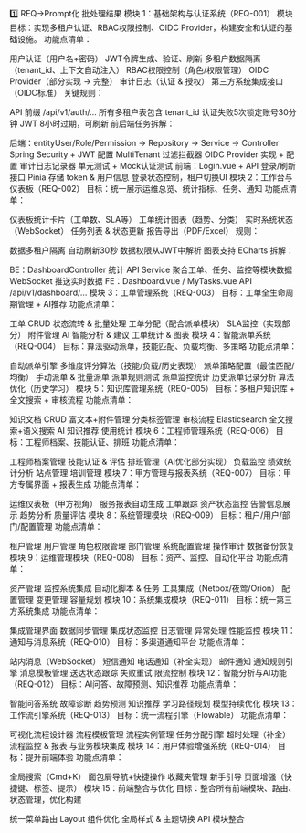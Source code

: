1️⃣ REQ→Prompt化 批处理结果
模块 1：基础架构与认证系统（REQ-001）
模块目标：实现多租户认证、RBAC权限控制、OIDC Provider，构建安全和认证的基础设施。
功能点清单：

用户认证（用户名+密码）
JWT令牌生成、验证、刷新
多租户数据隔离（tenant_id、上下文自动注入）
RBAC权限控制（角色/权限管理）
OIDC Provider（部分实现 → 完整）
审计日志（认证 & 授权）
第三方系统集成接口（OIDC标准）
关键规则：

API 前缀 /api/v1/auth/...
所有多租户表包含 tenant_id
认证失败5次锁定账号30分钟
JWT 8小时过期，可刷新
前后端任务拆解：

后端：entityUser/Role/Permission → Repository → Service → Controller
Spring Security + JWT 配置
MultiTenant 过滤拦截器
OIDC Provider 实现 + 配置
审计日志记录器
单元测试 + Mock认证测试
前端：Login.vue + API 登录/刷新接口
Pinia 存储 token & 用户信息
登录状态控制，租户切换UI
模块 2：工作台与仪表板（REQ-002）
目标：统一展示运维总览、统计指标、任务、通知
功能点清单：

仪表板统计卡片（工单数、SLA等）
工单统计图表（趋势、分类）
实时系统状态（WebSocket）
任务列表 & 状态更新
报告导出（PDF/Excel）
规则：

数据多租户隔离
自动刷新30秒
数据权限从JWT中解析
图表支持 ECharts
拆解：

BE：DashboardController 统计 API
Service 聚合工单、任务、监控等模块数据
WebSocket 推送实时数据
FE：Dashboard.vue / MyTasks.vue
API /api/v1/dashboard/...
模块 3：工单管理系统（REQ-003）
目标：工单全生命周期管理 + AI推荐
功能点清单：

工单 CRUD
状态流转 & 批量处理
工单分配（配合派单模块）
SLA监控（实现部分）
附件管理
AI 智能分析 & 建议
工单统计 & 图表
模块 4：智能派单系统（REQ-004）
目标：算法驱动派单，技能匹配、负载均衡、多策略
功能点清单：

自动派单引擎
多维度评分算法（技能/负载/历史表现）
派单策略配置（最佳匹配/均衡）
手动派单 & 批量派单
派单规则测试
派单监控统计
历史派单记录分析
算法优化（历史学习）
模块 5：知识库管理系统（REQ-005）
目标：多租户知识库 + 全文搜索 + 审核流程
功能点清单：

知识文档 CRUD
富文本+附件管理
分类标签管理
审核流程
Elasticsearch 全文搜索+语义搜索
AI 知识推荐
使用统计
模块 6：工程师管理系统（REQ-006）
目标：工程师档案、技能认证、排班
功能点清单：

工程师档案管理
技能认证 & 评估
排班管理（AI优化部分实现）
负载监控
绩效统计分析
站点管理
培训管理
模块 7：甲方管理与报表系统（REQ-007）
目标：甲方专属界面 + 报表生成
功能点清单：

运维仪表板（甲方视角）
服务报表自动生成
工单跟踪
资产状态监控
告警信息展示
趋势分析
质量评估
模块 8：系统管理模块（REQ-009）
目标：租户/用户/部门/配置管理
功能点清单：

租户管理
用户管理
角色权限管理
部门管理
系统配置管理
操作审计
数据备份恢复
模块 9：运维管理模块（REQ-008）
目标：资产、监控、自动化平台
功能点清单：

资产管理
监控系统集成
自动化脚本 & 任务
工具集成（Netbox/夜莺/Orion）
配置管理
变更管理
容量规划
模块 10：系统集成模块（REQ-011）
目标：统一第三方系统集成
功能点清单：

集成管理界面
数据同步管理
集成状态监控
日志管理
异常处理
性能监控
模块 11：通知与消息系统（REQ-010）
目标：多渠道通知平台
功能点清单：

站内消息（WebSocket）
短信通知
电话通知（补全实现）
邮件通知
通知规则引擎
消息模板管理
送达状态跟踪
失败重试
限流控制
模块 12：智能分析与AI功能（REQ-012）
目标：AI问答、故障预测、知识推荐
功能点清单：

智能问答系统
故障诊断
趋势预测
知识推荐
学习路径规划
模型持续优化
模块 13：工作流引擎系统（REQ-013）
目标：统一流程引擎（Flowable）
功能点清单：

可视化流程设计器
流程模板管理
流程实例管理
任务分配引擎
超时处理（补全）
流程监控 & 报表
与业务模块集成
模块 14：用户体验增强系统（REQ-014）
目标：提升前端体验
功能点清单：

全局搜索（Cmd+K）
面包屑导航+快捷操作
收藏夹管理
新手引导
页面增强（快捷键、标签、提示）
模块 15：前端整合与优化
目标：整合所有前端模块、路由、状态管理，优化构建

统一菜单路由
Layout 组件优化
全局样式 & 主题切换
API 模块整合